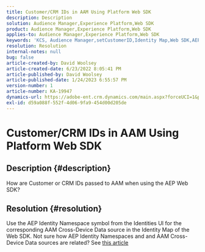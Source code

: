 ```yaml
---
title: Customer/CRM IDs in AAM Using Platform Web SDK
description: Description
solution: Audience Manager,Experience Platform,Web SDK
product: Audience Manager,Experience Platform,Web SDK
applies-to: Audience Manager,Experience Platform,Web SDK
keywords: 'KCS, Audience Manager,setCustomerID,Identity Map,Web SDK,AEP,CRM ID '
resolution: Resolution
internal-notes: null
bug: false
article-created-by: David Woolsey
article-created-date: 6/23/2022 8:05:41 PM
article-published-by: David Woolsey
article-published-date: 1/24/2023 6:55:57 PM
version-number: 1
article-number: KA-19947
dynamics-url: https://adobe-ent.crm.dynamics.com/main.aspx?forceUCI=1&pagetype=entityrecord&etn=knowledgearticle&id=9224e2d4-2ff3-ec11-bb3d-6045bd01564c
exl-id: d59a088f-552f-4d06-9fa9-454d00d205de
---
```

# Customer/CRM IDs in AAM Using Platform Web SDK

## Description {#description}


How are Customer or CRM IDs passed to AAM when using the AEP Web SDK?


## Resolution {#resolution}


Use the AEP Identity Namespace symbol from the Identities UI for the corresponding AAM Cross-Device Data source in the Identity Map of the Web SDK. Not sure how AEP Identity Namespaces and and AAM Cross-Device Data sources are related? See [this article](https://experienceleague.adobe.com/docs/experience-cloud-kcs/kbarticles/KA-21305.html)
